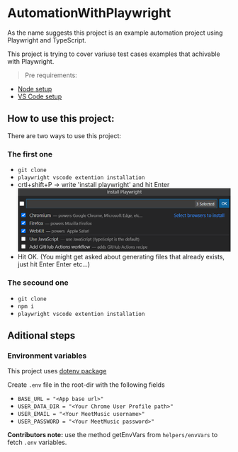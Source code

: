 # AutomationWithPlaywright

As the name suggests this project is an example automation project using Playwright and TypeScript.

This project is trying to cover variuse test cases examples that achivable with Playwright.

> Pre requirements:

- [Node setup](https://nodejs.dev/en/learn/how-to-install-nodejs/)
- [VS Code setup](https://code.visualstudio.com/learn/get-started/basics)

## How to use this project:

There are two ways to use this project:

### The first one

- `git clone`
- `playwright vscode extention installation`
- crtl+shift+P -> write 'install playwright' and hit Enter
  ![And than select at least chromium/firefox browser engines](image-1.png)
- Hit OK. (You might get asked about generating files that already exists, just hit Enter Enter etc...)

### The secound one

- `git clone`
- `npm i`
- `playwright vscode extention installation`

## Aditional steps

### Environment variables

This project uses [dotenv package](https://github.com/motdotla/dotenv)

Create `.env` file in the root-dir with the following fields <br/>

- `BASE_URL = "<App base url>"` <br/>
- `USER_DATA_DIR = "<Your Chrome User Profile path>"` <br/>
- `USER_EMAIL = "<Your MeetMusic username>"` <br/>
- `USER_PASSWORD = "<Your MeetMusic password>"` <br/>

**Contributors note:** use the method getEnvVars from `helpers/envVars` to fetch `.env` variables.

